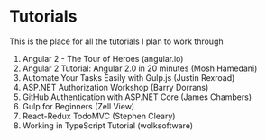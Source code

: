# Tutorials

This is the place for all the tutorials I plan to work through

1. Angular 2 - The Tour of Heroes (angular.io)
2. Angular 2 Tutorial: Angular 2.0 in 20 minutes (Mosh Hamedani)
3. Automate Your Tasks Easily with Gulp.js (Justin Rexroad)
4. ASP.NET Authorization Workshop (Barry Dorrans)
5. GitHub Authentication with ASP.NET Core (James Chambers)
6. Gulp for Beginners (Zell View)
7. React-Redux TodoMVC (Stephen Cleary)
8. Working in TypeScript Tutorial (wolksoftware)
